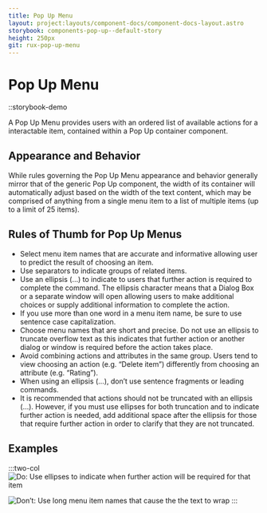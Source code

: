 ```yaml
---
title: Pop Up Menu
layout: project:layouts/component-docs/component-docs-layout.astro
storybook: components-pop-up--default-story
height: 250px
git: rux-pop-up-menu
---
```


# Pop Up Menu

::storybook-demo
 
A Pop Up Menu provides users with an ordered list of available actions for a interactable item, contained within a Pop Up container component.

## Appearance and Behavior

While rules governing the Pop Up Menu appearance and behavior generally mirror that of the generic Pop Up component, the width of its container will automatically adjust based on the width of the text content, which may be comprised of anything from a single menu item to a list of multiple items (up to a limit of 25 items).

## Rules of Thumb for Pop Up Menus

- Select menu item names that are accurate and informative allowing user to predict the result of choosing an item.
- Use separators to indicate groups of related items.
- Use an ellipsis (…) to indicate to users that further action is required to complete the command. The ellipsis character means that a Dialog Box or a separate window will open allowing users to make additional choices or supply additional information to complete the action.
- If you use more than one word in a menu item name, be sure to use sentence case capitalization.
- Choose menu names that are short and precise. Do not use an ellipsis to truncate overflow text as this indicates that further action or another dialog or window is required before the action takes place.
- Avoid combining actions and attributes in the same group. Users tend to view choosing an action (e.g. “Delete item”) differently from choosing an attribute (e.g. “Rating”).
- When using an ellipsis (…), don’t use sentence fragments or leading commands. 
- It is recommended that actions should not be truncated with an ellipsis (…). However, if you must use ellipses for both truncation and to indicate further action is needed, add additional space after the ellipsis for those that require further action in order to clarify that they are not truncated.

## Examples
:::two-col
![Do: Use ellipses to indicate when further action will be required for that item](/img/patterns/popup-menu-do-1.png "Do: Use ellipses to indicate when further action will be required for that item")

![Don’t: Use long menu item names that cause the the text to wrap](/img/patterns/popup-menu-dont-1.png "Don't: Use long menu item names that cause the the text to wrap")
:::
